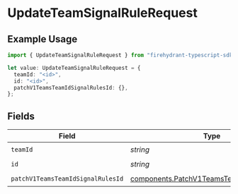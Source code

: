 # UpdateTeamSignalRuleRequest

## Example Usage

```typescript
import { UpdateTeamSignalRuleRequest } from "firehydrant-typescript-sdk/models/operations";

let value: UpdateTeamSignalRuleRequest = {
  teamId: "<id>",
  id: "<id>",
  patchV1TeamsTeamIdSignalRulesId: {},
};
```

## Fields

| Field                                                                                                    | Type                                                                                                     | Required                                                                                                 | Description                                                                                              |
| -------------------------------------------------------------------------------------------------------- | -------------------------------------------------------------------------------------------------------- | -------------------------------------------------------------------------------------------------------- | -------------------------------------------------------------------------------------------------------- |
| `teamId`                                                                                                 | *string*                                                                                                 | :heavy_check_mark:                                                                                       | N/A                                                                                                      |
| `id`                                                                                                     | *string*                                                                                                 | :heavy_check_mark:                                                                                       | N/A                                                                                                      |
| `patchV1TeamsTeamIdSignalRulesId`                                                                        | [components.PatchV1TeamsTeamIdSignalRulesId](../../models/components/patchv1teamsteamidsignalrulesid.md) | :heavy_check_mark:                                                                                       | N/A                                                                                                      |